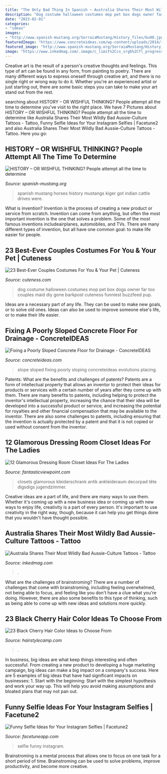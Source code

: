 ```yaml
---
title: "The Only Bad Thing In Spanish ~ Australia Shares Their Most Wildly Bad Aussie-culture Tattoos"
description: "Dog costume halloween costumes mop pet box dogs owner far too couples maid diy gone barkpost cuteness funniest buzzfeed pup"
date: "2023-02-01"
categories:
- "ideas"
images:
- "http://www.spanish-mustang.org/SorraiaMustang/History_files/bu90.jpg"
featuredImage: "https://www.concreteideas.com/wp-content/uploads/2014/10/slope-wet1.png"
featured_image: "http://www.spanish-mustang.org/SorraiaMustang/History_files/bu90.jpg"
image: "https://www.inkedmag.com/.image/c_limit%2Ccs_srgb%2Cfl_progressive%2Cq_auto:good%2Cw_700/MTY3NTE2OTY1MTIyOTQyMzQz/8909404-6621829-image-a-66_1548296584978.jpg"
---
```



Creative art is the result of a person's creative thoughts and feelings. This type of art can be found in any form, from painting to poetry. There are many different ways to express oneself through creative art, and there is no single right or wrong way to do it. Whether you're an experienced artist or just starting out, there are some basic steps you can take to make your art stand out from the rest.

	

		
searching about HISTORY – OR WISHFUL THINKING? People attempt all the time to determine you've visit to the right place. We have 7 Pictures about HISTORY – OR WISHFUL THINKING? People attempt all the time to determine like Australia Shares Their Most Wildly Bad Aussie-Culture Tattoos - Tattoo, Funny Selfie Ideas for Your Instagram Selfies | Facetune2 and also Australia Shares Their Most Wildly Bad Aussie-Culture Tattoos - Tattoo. Here you go:
		
    
## HISTORY – OR WISHFUL THINKING? People Attempt All The Time To Determine

<img loading=lazy src="http://www.spanish-mustang.org/SorraiaMustang/History_files/bu90.jpg" onerror="this.onerror=null;this.src='https://tse3.mm.bing.net/th?id=OIP.14WFuso-9SJ8d-87VJnXDgEsD9&amp;pid=15.1';" alt="HISTORY – OR WISHFUL THINKING? People attempt all the time to determine">

_Source: spanish-mustang.org_

>spanish mustang horses history mustangs kiger got indian cattle drives were. 

	

What is invention?
Invention is the process of creating a new product or service from scratch. Invention can come from anything, but often the most important invention is the one that solves a problem. Some of the most famous inventions includeairplanes, automobiles, and TVs. There are many different types of invention, but all have one common goal: to make life easier for people.

    
## 23 Best-Ever Couples Costumes For You &amp; Your Pet | Cuteness

<img loading=lazy src="https://img.cuteness.com/cute-article-grid/cuteness/s3fs-public/1475602672856mceclip15.jpg" onerror="this.onerror=null;this.src='https://tse2.mm.bing.net/th?id=OIP.z9Tg73XGsMozeyOc3TMhjAHaJ4&amp;pid=15.1';" alt="23 Best-Ever Couples Costumes For You &amp; Your Pet | Cuteness">

_Source: cuteness.com_

>dog costume halloween costumes mop pet box dogs owner far too couples maid diy gone barkpost cuteness funniest buzzfeed pup. 

	

Ideas are a necessary part of any life. They can be used to make new goals, or to solve old ones. Ideas can also be used to improve someone else's life, or to make their life easier.

    
## Fixing A Poorly Sloped Concrete Floor For Drainage - ConcreteIDEAS

<img loading=lazy src="https://www.concreteideas.com/wp-content/uploads/2014/10/slope-wet1.png" onerror="this.onerror=null;this.src='https://tse2.mm.bing.net/th?id=OIP.3E2cdM-wmpFcpq4vAbdK2gHaFj&amp;pid=15.1';" alt="Fixing a Poorly Sloped Concrete Floor for Drainage - ConcreteIDEAS">

_Source: concreteideas.com_

>slope sloped fixing poorly sloping concreteideas evolutions placing. 

	

Patents: What are the benefits and challenges of patents?
Patents are a form of intellectual property that allows an inventor to protect their ideas for products or services with a certain number of years after they come up with them. There are many benefits to patents, including helping to protect the inventor's intellectual property, increasing the chance that their idea will be developed into a successful product or service, and increasing the potential for royalties and other financial compensation that may be available to the inventor. There are also some challenges to patents, including ensuring that the invention is actually protected by a patent and that it is not copied or used without consent from the inventor.

    
## 12 Glamorous Dressing Room Closet Ideas For The Ladies

<img loading=lazy src="http://www.fantasticviewpoint.com/wp-content/uploads/2016/07/353e54b8c935-634x422.jpeg" onerror="this.onerror=null;this.src='https://tse4.mm.bing.net/th?id=OIP.Rvs_rYUQpVRPQAKFe6KihQHaE7&amp;pid=15.1';" alt="12 Glamorous Dressing Room Closet Ideas For The Ladies">

_Source: fantasticviewpoint.com_

>closets glamorous kleiderschrank antik ankleideraum decorpad tête digsdigs jugendzimmer. 

	

Creative ideas are a part of life, and there are many ways to use them. Whether it's coming up with a new business idea or coming up with new ways to enjoy life, creativity is a part of every person. It's important to use creativity in the right way, though, because it can help you get things done that you wouldn't have thought possible.

    
## Australia Shares Their Most Wildly Bad Aussie-Culture Tattoos - Tattoo

<img loading=lazy src="https://www.inkedmag.com/.image/c_limit%2Ccs_srgb%2Cfl_progressive%2Cq_auto:good%2Cw_700/MTY3NTE2OTY1MTIyOTQyMzQz/8909404-6621829-image-a-66_1548296584978.jpg" onerror="this.onerror=null;this.src='https://tse2.mm.bing.net/th?id=OIP.hdI6ekpj_SY57257W9RXkwHaJr&amp;pid=15.1';" alt="Australia Shares Their Most Wildly Bad Aussie-Culture Tattoos - Tattoo">

_Source: inkedmag.com_

>. 

	

What are the challenges of brainstroming?
There are a number of challenges that come with brainstroming, including feeling overwhelmed, not being able to focus, and feeling like you don't have a clue what you're doing. However, there are also some benefits to this type of thinking, such as being able to come up with new ideas and solutions more quickly.

    
## 23 Black Cherry Hair Color Ideas To Choose From

<img loading=lazy src="https://hairstylecamp.com/wp-content/uploads/black-cherry-hair.jpg" onerror="this.onerror=null;this.src='https://tse3.mm.bing.net/th?id=OIP.lByzv10HpKLwEqQBNtyI7gHaKC&amp;pid=15.1';" alt="23 Black Cherry Hair Color Ideas to Choose From">

_Source: hairstylecamp.com_

>. 

	

In business, big ideas are what keep things interesting and often successful. From creating a new product to developing a huge marketing campaign, big ideas can make a big impact on a company's success. Here are 5 examples of big ideas that have had significant impacts on businesses: 1. Start with the beginning: Start with the simplest hypothesis and work your way up. This will help you avoid making assumptions and bloated plans that may not pan out. 
    
## Funny Selfie Ideas For Your Instagram Selfies | Facetune2

<img loading=lazy src="https://www.facetuneapp.com/wp-content/uploads/2020/10/funny-selfie-ideas-3-women-scaled.jpg" onerror="this.onerror=null;this.src='https://tse2.mm.bing.net/th?id=OIP.Gdtb5wReWY9BuXIJm2UgqQHaE8&amp;pid=15.1';" alt="Funny Selfie Ideas for Your Instagram Selfies | Facetune2">

_Source: facetuneapp.com_

>selfie funny instagram. 

	

Brainstroming is a mental process that allows one to focus on one task for a short period of time. Brainstroming can be used to solve problems, improve productivity, and become more creative.

